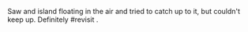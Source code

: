 Saw and island floating in the air and tried to catch up to it, but couldn't keep up. Definitely #revisit .